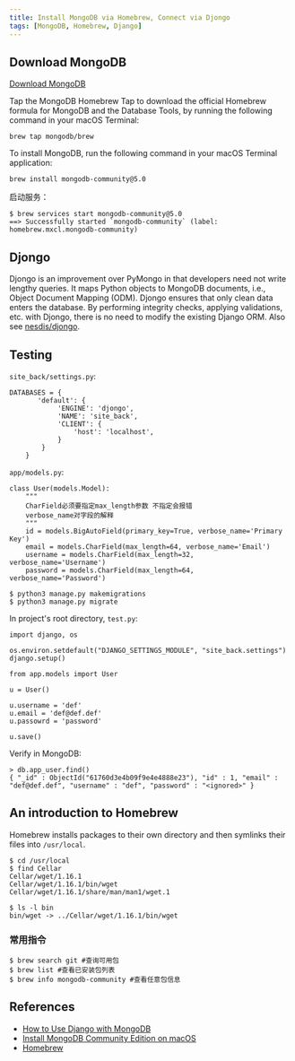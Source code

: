 ```yaml
---
title: Install MongoDB via Homebrew, Connect via Djongo
tags: [MongoDB, Homebrew, Django]
---
```


## Download MongoDB
[Download MongoDB](https://docs.mongodb.com/manual/tutorial/install-mongodb-on-os-x/)

Tap the MongoDB Homebrew Tap to download the official Homebrew formula for MongoDB and the Database Tools, by running the following command in your macOS Terminal:
```
brew tap mongodb/brew
```

To install MongoDB, run the following command in your macOS Terminal application:
```
brew install mongodb-community@5.0
```

启动服务：
```
$ brew services start mongodb-community@5.0 
==> Successfully started `mongodb-community` (label: homebrew.mxcl.mongodb-community)
```

## Djongo
Djongo is an improvement over PyMongo in that developers need not write lengthy queries. It maps Python objects to MongoDB documents, i.e., Object Document Mapping (ODM). Djongo ensures that only clean data enters the database. By performing integrity checks, applying validations, etc. with Djongo, there is no need to modify the existing Django ORM. Also see [nesdis/djongo](https://github.com/nesdis/djongo).

## Testing
`site_back/settings.py`:
```
DATABASES = {
       'default': {
            'ENGINE': 'djongo',
            'NAME': 'site_back',
            'CLIENT': {
                'host': 'localhost',
            }
        }
    }
```

`app/models.py`:
```
class User(models.Model):
    """
    CharField必须要指定max_length参数 不指定会报错
    verbose_name对字段的解释
    """
    id = models.BigAutoField(primary_key=True, verbose_name='Primary Key')
    email = models.CharField(max_length=64, verbose_name='Email')
    username = models.CharField(max_length=32, verbose_name='Username')
    password = models.CharField(max_length=64, verbose_name='Password')
```

```
$ python3 manage.py makemigrations
$ python3 manage.py migrate
```

In project's root directory, `test.py`:
```
import django, os

os.environ.setdefault("DJANGO_SETTINGS_MODULE", "site_back.settings")
django.setup()

from app.models import User

u = User()

u.username = 'def'
u.email = 'def@def.def'
u.passowrd = 'password'

u.save()
```

Verify in MongoDB:
```
> db.app_user.find() 
{ "_id" : ObjectId("61760d3e4b09f9e4e4888e23"), "id" : 1, "email" : "def@def.def", "username" : "def", "password" : "<ignored>" }
```

## An introduction to Homebrew
Homebrew installs packages to their own directory and then symlinks their files into `/usr/local`.

```
$ cd /usr/local
$ find Cellar
Cellar/wget/1.16.1
Cellar/wget/1.16.1/bin/wget
Cellar/wget/1.16.1/share/man/man1/wget.1

$ ls -l bin
bin/wget -> ../Cellar/wget/1.16.1/bin/wget
```

### 常用指令
```
$ brew search git #查询可用包
$ brew list #查看已安装包列表
$ brew info mongodb-community #查看任意包信息
```

## References
- [How to Use Django with MongoDB](https://www.mongodb.com/compatibility/mongodb-and-django)
- [Install MongoDB Community Edition on macOS](https://docs.mongodb.com/manual/tutorial/install-mongodb-on-os-x/)
- [Homebrew](https://brew.sh)
